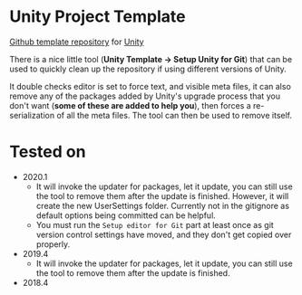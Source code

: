 # Unity Project Template
[Github template repository](https://help.github.com/en/articles/creating-a-template-repository) for [Unity](https://unity.com/)

There is a nice little tool (**Unity Template -> Setup Unity for Git**) that can be used to quickly clean up the repository if using different versions of Unity.

It double checks editor is set to force text, and visible meta files, it can also remove any of the packages added by Unity's upgrade process that you don't want (**some of these are added to help you**), then forces a re-serialization of all the meta files. The tool can then be used to remove itself.

# Tested on
 - 2020.1 
    - It will invoke the updater for packages, let it update, you can still use the tool to remove them after the update is finished. However, it will create the new UserSettings folder. Currently not in the gitignore as default options being committed can be helpful.
    - You must run the `Setup editor for Git` part at least once as git version control settings have moved, and they don't get copied over properly.
 - 2019.4 
    - It will invoke the updater for packages, let it update, you can still use the tool to remove them after the update is finished.
 - 2018.4